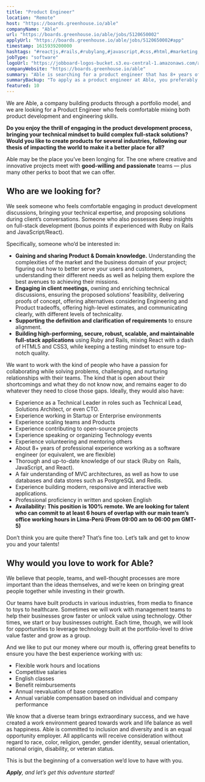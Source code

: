 ```yaml
---
title: "Product Engineer"
location: "Remote"
host: "https://boards.greenhouse.io/able"
companyName: "Able"
url: "https://boards.greenhouse.io/able/jobs/5120650002"
applyUrl: "https://boards.greenhouse.io/able/jobs/5120650002#app"
timestamp: 1615939200000
hashtags: "#reactjs,#rails,#rubylang,#javascript,#css,#html,#marketing,#management,#redis,#postgresql"
jobType: "software"
logoUrl: "https://jobboard-logos-bucket.s3.eu-central-1.amazonaws.com/able"
companyWebsite: "https://boards.greenhouse.io/able"
summary: "Able is searching for a product engineer that has 8+ years of professional experience working as a software engineer."
summaryBackup: "To apply as a product engineer at Able, you preferably need to have some knowledge of: #reactjs, #rails, #rubylang."
featured: 10
---
```


We are Able, a company building products through a portfolio model, and we are looking for a Product Engineer who feels comfortable mixing both product development and engineering skills.

**Do you enjoy the thrill of engaging in the product development process, bringing your technical mindset to build complex full-stack solutions? Would you like to create products for several industries, following our thesis of impacting the world to make it a better place for all?**

Able may be the place you’ve been longing for. The one where creative and innovative projects meet with **good-willing and passionate** teams — plus many other perks to boot that we can offer.

## Who are we looking for?

We seek someone who feels comfortable engaging in product development discussions, bringing your technical expertise, and proposing solutions during client’s conversations. Someone who also possesses deep insights on full-stack development (bonus points if experienced with Ruby on Rails and JavaScript/React). 

Specifically, someone who’d be interested in:

*   **Gaining and sharing Product & Domain knowledge.** Understanding the complexities of the market and the business domain of your project; figuring out how to better serve your users and customers, understanding their different needs as well as helping them explore the best avenues to achieving their missions.
*   **Engaging in client meetings,** owning and enriching technical discussions, ensuring the proposed solutions’ feasibility, delivering proofs of concept, offering alternatives considering Engineering and Product tradeoffs, offering high-level estimates, and communicating clearly, with different levels of technicality.
*   **Supporting the definition and clarification of requirements** to ensure alignment.
*   **Building high-performing, secure, robust, scalable, and maintainable full-stack applications** using Ruby and Rails, mixing React with a dash of HTML5 and CSS3, while keeping a testing mindset to ensure top-notch quality. 

We want to work with the kind of people who have a passion for collaborating while solving problems, challenging, and nurturing relationships with their teams. The kind that is open about their shortcomings and what they do not know now, and remains eager to do whatever they need to close those gaps. Ideally, they would also have:

*   Experience as a Technical Leader in roles such as Technical Lead, Solutions Architect, or even CTO.
*   Experience working in Startup or Enterprise environments
*   Experience scaling teams and Products
*   Experience contributing to open-source projects
*   Experience speaking or organizing Technology events
*   Experience volunteering and mentoring others
*   About 8+ years of professional experience working as a software engineer (or equivalent, we are flexible)
*   Thorough and up-to-date knowledge of our stack (Ruby on  Rails, JavaScript, and React).
*   A fair understanding of MVC architectures, as well as how to use databases and data stores such as PostgreSQL and Redis.
*   Experience building modern, responsive and interactive web applications.
*   Professional proficiency in written and spoken English
*   **Availability: This position is 100% remote. We are looking for talent who can commit to at least 6 hours of overlap with our main team’s office working hours in Lima-Perú (From 09:00 am to 06:00 pm GMT-5)**

Don’t think you are quite there? That’s fine too. Let’s talk and get to know you and your talents!

## Why would you love to work for Able?

We believe that people, teams, and well-thought processes are more important than the ideas themselves, and we’re keen on bringing great people together while investing in their growth.

Our teams have built products in various industries, from media to finance to toys to healthcare. Sometimes we will work with management teams to help their businesses grow faster or unlock value using technology. Other times, we start or buy businesses outright. Each time, though, we will look for opportunities to leverage technology built at the portfolio-level to drive value faster and grow as a group.

And we like to put our money where our mouth is, offering great benefits to ensure you have the best experience working with us:

*   Flexible work hours and locations 
*   Competitive salaries
*   English classes
*   Benefit reimbursements
*   Annual reevaluation of base compensation
*   Annual variable compensation based on individual and company performance

We know that a diverse team brings extraordinary success, and we have created a work environment geared towards work and life balance as well as happiness. Able is committed to inclusion and diversity and is an equal opportunity employer. All applicants will receive consideration without regard to race, color, religion, gender, gender identity, sexual orientation, national origin, disability, or veteran status.

This is but the beginning of a conversation we’d love to have with you.

**_Apply_**_, and let’s get this adventure started!_
